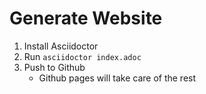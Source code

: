 # Generate Website

1. Install Asciidoctor
2. Run `asciidoctor index.adoc`
3. Push to Github
    * Github pages will take care of the rest

